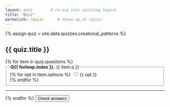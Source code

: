 ```yaml
---
layout: quiz        # re-use your existing layout
title: "Quiz"
permalink: /quiz/      # shows up at /quiz/
---
```


{% assign quiz = site.data.quizzes.creational_patterns %}
<h2>{{ quiz.title }}</h2>

<form id="quiz">
  {% for item in quiz.questions %}
    <fieldset class="question" data-correct="{{ item.answer }}">
      <legend><strong>Q{{ forloop.index }}.</strong> {{ item.q }}</legend>
      {% for opt in item.options %}
        <label>
          <input type="radio"
                 name="q{{ forloop.parent.index }}"
                 value="{{ forloop.index0 }}">
          {{ opt }}
        </label><br>
      {% endfor %}
    </fieldset>
    <hr/>
  {% endfor %}
  <button type="button" id="check">Check answers</button>
  <p id="result" style="font-weight:bold;"></p>
</form>

<script>
document.getElementById('check').onclick = function () {
  let correct = 0, total = 0;
  document.querySelectorAll('#quiz .question').forEach(q => {
    total++;
    const chosen = q.querySelector('input:checked');
    if (chosen && chosen.value === q.dataset.correct) correct++;
  });
  document.getElementById('result').textContent =
    `You scored ${correct} / ${total}`;
};
</script>

